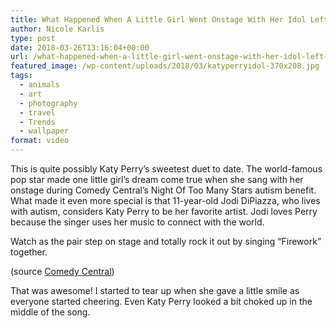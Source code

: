 ```yaml
---
title: What Happened When A Little Girl Went Onstage With Her Idol Left Me In Tears
author: Nicole Karlis
type: post
date: 2018-03-26T13:16:04+00:00
url: /what-happened-when-a-little-girl-went-onstage-with-her-idol-left-me-in-tears/
featured_image: /wp-content/uploads/2018/03/katyperryidol-370x208.jpg
tags:
  - animals
  - art
  - photography
  - travel
  - Trends
  - wallpaper
format: video
---
```

This is quite possibly Katy Perry&#8217;s sweetest duet to date. The world-famous pop star made one little girl&#8217;s dream come true when she sang with her onstage during Comedy Central&#8217;s Night Of Too Many Stars autism benefit. What made it even more special is that 11-year-old Jodi DiPiazza, who lives with autism, considers Katy Perry to be her favorite artist. Jodi loves Perry because the singer uses her music to connect with the world.


  Watch as the pair step on stage and totally rock it out by singing &#8220;Firework&#8221; together.



  (source [Comedy Central](https://web.archive.org/web/20150317184933/https://www.youtube.com/channel/UCUsN5ZwHx2kILm84-jPDeXw))



  That was awesome! I started to tear up when she gave a little smile as everyone started cheering. Even Katy Perry looked a bit choked up in the middle of the song.

